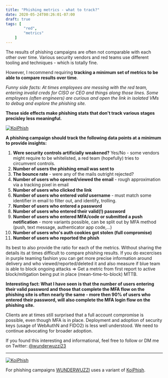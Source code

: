 ```yaml
---
title: "Phishing metrics - what to track?"
date: 2020-05-24T00:26:01-07:00
draft: true
tags: [
        "red",
        "metrics"
    ]
---
```


The results of phishing campaigns are often not comparable with each other over time. Various security vendors and red teams use different tooling and techniques - which is totally fine. 

However, I recommend requiring **tracking a minimum set of metrics to be able to compare results over time**.

*Funny side facts: At times employees are messing with the red team, entering invalid creds for CISO or CEO and things along those lines. Some employees (often engineers) are curious and open the link in isolated VMs to debug and explore the phishing site.* 

**These side effects make phishing stats that don't track various stages precisley less meaningful.**

[![KoiPhish](/blog/images/2020/koiphish-logo.png)](/blog/images/2020/koiphish-logo.png)

**A phishing campaign should track the following data points at a minimum to provide insights:**

1. **Were security controls artificially weakened?** Yes/No - some vendors might require to be whitelisted, a red team (hopefully) tries to circumvent controls.
1. **Number of users the phishing email was sent to**
1. **The bounce rate** - were any of the mails outright rejected?
1. **Number of users who opened/viewed the email** - rough approximation via a tracking pixel in email
2. **Number of users who clicked the link**
3. **Number of users who entered *valid* username** - must match some identifier in email to filter out, and identify, trolling.
4. **Number of users who entered a password**
5. **Number of users who entered their valid(!) password**
6. **Number of users who entered MFA/code or submitted a push notification** - more variants possible, can be split out by MFA method (push, text message, authenticator app code,...)
7. **Number of users who's auth cookies got stolen (full compromise)**
8. **Number of users who reported the phish**

Its best to also provide the ratio for each of the metrics. Without sharing the details its at times difficult to compare phishing results. If you do excercises in purple teaming fashion you can get more precise information around delivery and who viewed/reported/deleted it and also measure if blue team is able to block ongoing attacks => Get a metric from first report to active block/mitigation being put in place (mean-time-to-block) MTTB.

**Interesting fact: What I have seen is that the number of users entering their valid password and those that complete the MFA flow on the phishing site is often nearly the same - more then 90% of users who entered their password, will also complete the MFA login flow on the phishing site.**

Clients are at times still surprised that a full account compromise is possible, even though MFA is in place. Deployment and adoption of security keys (usage of WebAuthN and FIDO2) is less well understood. We need to continue advocating for broader adoption.


If you found this interesting and informational, feel free to follow or DM me on Twitter: [@wunderwuzzi23](https://twitter.com/wunderwuzzi23)

---

[![KoiPhish](/blog/images/2020/koiphish.png)](/blog/images/2020/koiphish.png)

For phishing campaigns [WUNDERWUZZI](https://www.wunderwuzzi.net) uses a variant of [KoiPhish](https://github.com/wunderwuzzi23/KoiPhish).